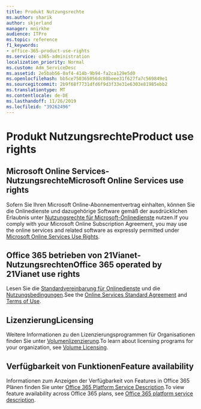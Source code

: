 ```yaml
---
title: Produkt Nutzungsrechte
ms.author: sharik
author: skjerland
manager: mnirkhe
audience: ITPro
ms.topic: reference
f1_keywords:
- office-365-product-use-rights
ms.service: o365-administration
localization_priority: Normal
ms.custom: Adm_ServiceDesc
ms.assetid: 2e5bab56-0af4-414b-9b94-fa2ca129e5d0
ms.openlocfilehash: bb5ce750365056dc88beee31f627fa7c569849e1
ms.sourcegitcommit: 2b9f68f7731dfd6f9d3f33e31e6303e81985ebb2
ms.translationtype: MT
ms.contentlocale: de-DE
ms.lasthandoff: 11/26/2019
ms.locfileid: "39262496"
---
```

# <a name="product-use-rights"></a><span data-ttu-id="7cd97-102">Produkt Nutzungsrechte</span><span class="sxs-lookup"><span data-stu-id="7cd97-102">Product use rights</span></span>

## <a name="microsoft-online-services-use-rights"></a><span data-ttu-id="7cd97-103">Microsoft Online Services-Nutzungsrechte</span><span class="sxs-lookup"><span data-stu-id="7cd97-103">Microsoft Online Services use rights</span></span>

<span data-ttu-id="7cd97-104">Sofern Sie Ihren Microsoft Online-Abonnementvertrag einhalten, können Sie die Onlinedienste und dazugehörige Software gemäß der ausdrücklichen Erlaubnis unter [Nutzungsrechte für Microsoft-Onlinedienste](https://www.microsoftvolumelicensing.com/DocumentSearch.aspx?Mode=3&DocumentTypeId=37&ShowArchived=true) nutzen.</span><span class="sxs-lookup"><span data-stu-id="7cd97-104">If you comply with your Microsoft Online Subscription Agreement, you may use the online services and related software as expressly permitted under [Microsoft Online Services Use Rights](https://www.microsoftvolumelicensing.com/DocumentSearch.aspx?Mode=3&DocumentTypeId=37&ShowArchived=true).</span></span>
  
## <a name="office-365-operated-by-21vianet-use-rights"></a><span data-ttu-id="7cd97-105">Office 365 betrieben von 21Vianet-Nutzungsrechten</span><span class="sxs-lookup"><span data-stu-id="7cd97-105">Office 365 operated by 21Vianet use rights</span></span>

<span data-ttu-id="7cd97-106">Lesen Sie die [Standardvereinbarung für Onlinedienste](https://www.21vbluecloud.com/office365/O365-AgreeWebDir/) und die [Nutzungsbedingungen](https://www.21vbluecloud.com/office365/O365-TOU/).</span><span class="sxs-lookup"><span data-stu-id="7cd97-106">See the [Online Services Standard Agreement](https://www.21vbluecloud.com/office365/O365-AgreeWebDir/) and [Terms of Use](https://www.21vbluecloud.com/office365/O365-TOU/).</span></span>
  
## <a name="licensing"></a><span data-ttu-id="7cd97-107">Lizenzierung</span><span class="sxs-lookup"><span data-stu-id="7cd97-107">Licensing</span></span>

<span data-ttu-id="7cd97-108">Weitere Informationen zu den Lizenzierungsprogrammen für Organisationen finden Sie unter [Volumenlizenzierung](https://go.microsoft.com/fwlink/?LinkId=393693).</span><span class="sxs-lookup"><span data-stu-id="7cd97-108">To learn about licensing programs for your organization, see [Volume Licensing](https://go.microsoft.com/fwlink/?LinkId=393693).</span></span>
  
## <a name="feature-availability"></a><span data-ttu-id="7cd97-109">Verfügbarkeit von Funktionen</span><span class="sxs-lookup"><span data-stu-id="7cd97-109">Feature availability</span></span>

<span data-ttu-id="7cd97-110">Informationen zum Anzeigen der Verfügbarkeit von Features in Office 365 Plänen finden Sie unter [Office 365 Platform Service Description](office-365-platform-service-description.md).</span><span class="sxs-lookup"><span data-stu-id="7cd97-110">To view feature availability across Office 365 plans, see [Office 365 platform service description](office-365-platform-service-description.md).</span></span>
  

